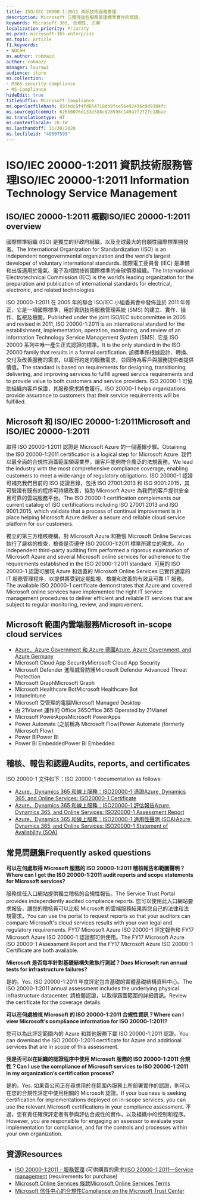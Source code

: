 ```yaml
---
title: ISO/IEC 20000-1:2011 資訊技術服務管理
description: Microsoft 已獲得這些服務管理標準實作的認證。
keywords: Microsoft 365, 合規性, 方案
localization_priority: Priority
ms.prod: microsoft-365-enterprise
ms.topic: article
f1.keywords:
- NOCSH
ms.author: robmazz
author: robmazz
manager: laurawi
audience: itpro
ms.collection:
- M365-security-compliance
- MS-Compliance
hideEdit: true
titleSuffix: Microsoft Compliance
ms.openlocfilehash: 893bdc6f4fd854718db9fce56e92436c0d9384fc
ms.sourcegitcommit: 626b0076d133e588cd28598c149a7f272fc18bae
ms.translationtype: HT
ms.contentlocale: zh-TW
ms.lasthandoff: 11/30/2020
ms.locfileid: "49507599"
---
```

# <a name="isoiec-20000-12011-information-technology-service-management"></a><span data-ttu-id="279f1-104">ISO/IEC 20000-1:2011 資訊技術服務管理</span><span class="sxs-lookup"><span data-stu-id="279f1-104">ISO/IEC 20000-1:2011 Information Technology Service Management</span></span>

## <a name="isoiec-20000-12011-overview"></a><span data-ttu-id="279f1-105">ISO/IEC 20000-1:2011 概觀</span><span class="sxs-lookup"><span data-stu-id="279f1-105">ISO/IEC 20000-1:2011 overview</span></span>

<span data-ttu-id="279f1-106">國際標準組織 (ISO) 是獨立的非政府組織，以及全球最大的自願性國際標準開發者。</span><span class="sxs-lookup"><span data-stu-id="279f1-106">The International Organization for Standardization (ISO) is an independent nongovernmental organization and the world’s largest developer of voluntary international standards.</span></span> <span data-ttu-id="279f1-107">國際電工委員會 (IEC) 是準備和出版適用於電氣、電子及相關技術國際標準的全球領導組織。</span><span class="sxs-lookup"><span data-stu-id="279f1-107">The International Electrotechnical Commission (IEC) is the world’s leading organization for the preparation and publication of international standards for electrical, electronic, and related technologies.</span></span>  
  
<span data-ttu-id="279f1-108">ISO 20000-1:2011 在 2005 年的聯合 ISO/IEC 小組委員會中發佈並於 2011 年修正，它是一項國際標準，用於資訊技術服務管理系統 (SMS) 的建立、實作、操作、監視及檢閱。</span><span class="sxs-lookup"><span data-stu-id="279f1-108">Published under the joint ISO/IEC subcommittee in 2005 and revised in 2011, ISO 20000-1:2011 is an international standard for the establishment, implementation, operation, monitoring, and review of an Information Technology Service Management System (SMS).</span></span> <span data-ttu-id="279f1-109">它是 ISO 20000 系列中唯一產生正式認證的標準。</span><span class="sxs-lookup"><span data-stu-id="279f1-109">It is the only standard in the ISO 20000 family that results in a formal certification.</span></span> <span data-ttu-id="279f1-110">該標準係根據設計、轉換、交付及改善服務的需求，以履行約定的服務需求，並同時為客戶與服務提供者提供價值。</span><span class="sxs-lookup"><span data-stu-id="279f1-110">The standard is based on requirements for designing, transitioning, delivering, and improving services to fulfill agreed service requirements and to provide value to both customers and service providers.</span></span> <span data-ttu-id="279f1-111">ISO 20000-1 可協助組織向客戶保證，其服務需求將會履行。</span><span class="sxs-lookup"><span data-stu-id="279f1-111">ISO 20000-1 helps organizations provide assurance to customers that their service requirements will be fulfilled.</span></span>

## <a name="microsoft-and-isoiec-20000-12011"></a><span data-ttu-id="279f1-112">Microsoft 和 ISO/IEC 20000-1:2011</span><span class="sxs-lookup"><span data-stu-id="279f1-112">Microsoft and ISO/IEC 20000-1:2011</span></span>

<span data-ttu-id="279f1-113">取得 ISO 20000-1:2011 認證是 Microsoft Azure 的一個邏輯步驟。</span><span class="sxs-lookup"><span data-stu-id="279f1-113">Obtaining the ISO 20000-1:2011 certification is a logical step for Microsoft Azure.</span></span> <span data-ttu-id="279f1-114">我們以最全面的合規性涵蓋範圍領導業界，讓客戶能夠符合廣泛的法規義務。</span><span class="sxs-lookup"><span data-stu-id="279f1-114">We lead the industry with the most comprehensive compliance coverage, enabling customers to meet a wide range of regulatory obligations.</span></span> <span data-ttu-id="279f1-115">ISO 20000-1 認證可補充我們目前的 ISO 認證目錄，包括 ISO 27001:2013 和 ISO 9001:2015，其可驗證有既有的程序可持續改善，協助 Microsoft Azure 為我們的客戶提供安全且可靠的雲端服務平台。</span><span class="sxs-lookup"><span data-stu-id="279f1-115">The ISO 20000-1 certification complements our current catalog of ISO certifications including ISO 27001:2013 and ISO 9001:2015, which validate that a process of continual improvement is in place helping Microsoft Azure deliver a secure and reliable cloud service platform for our customers.</span></span>  
  
<span data-ttu-id="279f1-116">獨立的第三方稽核機構，對 Microsoft Azure 和數個 Microsoft Online Services 執行了嚴格的檢查，檢查是否遵守 ISO 20000-1:2011 標準所建立的需求。</span><span class="sxs-lookup"><span data-stu-id="279f1-116">An independent third-party auditing firm performed a rigorous examination of Microsoft Azure and several Microsoft online services for adherence to the requirements established in the ISO 20000-1:2011 standard.</span></span> <span data-ttu-id="279f1-117">可用的 ISO 20000-1 認證可展現 Azure 和涵蓋的 Microsoft Online Services 已實作適當的 IT 服務管理程序，以提供將受到定期監視、檢閱和改善的有效且可靠 IT 服務。</span><span class="sxs-lookup"><span data-stu-id="279f1-117">The available ISO 20000-1 certificate demonstrates that Azure and covered Microsoft online services have implemented the right IT service management procedures to deliver efficient and reliable IT services that are subject to regular monitoring, review, and improvement.</span></span>

## <a name="microsoft-in-scope-cloud-services"></a><span data-ttu-id="279f1-118">Microsoft 範圍內雲端服務</span><span class="sxs-lookup"><span data-stu-id="279f1-118">Microsoft in-scope cloud services</span></span>

- [<span data-ttu-id="279f1-119">Azure、Azure Government 和 Azure 德國</span><span class="sxs-lookup"><span data-stu-id="279f1-119">Azure, Azure Government, and Azure Germany</span></span>](https://aka.ms/AzureCompliance)
- <span data-ttu-id="279f1-120">Microsoft Cloud App Security</span><span class="sxs-lookup"><span data-stu-id="279f1-120">Microsoft Cloud App Security</span></span>
- <span data-ttu-id="279f1-121">Microsoft Defender 進階威脅防護</span><span class="sxs-lookup"><span data-stu-id="279f1-121">Microsoft Defender Advanced Threat Protection</span></span>
- <span data-ttu-id="279f1-122">Microsoft Graph</span><span class="sxs-lookup"><span data-stu-id="279f1-122">Microsoft Graph</span></span>
- <span data-ttu-id="279f1-123">Microsoft Healthcare Bot</span><span class="sxs-lookup"><span data-stu-id="279f1-123">Microsoft Healthcare Bot</span></span>
- <span data-ttu-id="279f1-124">Intune</span><span class="sxs-lookup"><span data-stu-id="279f1-124">Intune</span></span>
- <span data-ttu-id="279f1-125">Microsoft 受管理的電腦</span><span class="sxs-lookup"><span data-stu-id="279f1-125">Microsoft Managed Desktop</span></span>
- <span data-ttu-id="279f1-126">由 21Vianet 運作的 Office 365</span><span class="sxs-lookup"><span data-stu-id="279f1-126">Office 365 Operated by 21Vianet</span></span>
- <span data-ttu-id="279f1-127">Microsoft PowerApps</span><span class="sxs-lookup"><span data-stu-id="279f1-127">Microsoft PowerApps</span></span>
- <span data-ttu-id="279f1-128">Power Automate (之前稱為 Microsoft Flow)</span><span class="sxs-lookup"><span data-stu-id="279f1-128">Power Automate (formerly Microsoft Flow)</span></span>
- <span data-ttu-id="279f1-129">Power BI</span><span class="sxs-lookup"><span data-stu-id="279f1-129">Power BI</span></span>
- <span data-ttu-id="279f1-130">Power BI Embedded</span><span class="sxs-lookup"><span data-stu-id="279f1-130">Power BI Embedded</span></span>

## <a name="audits-reports-and-certificates"></a><span data-ttu-id="279f1-131">稽核、報告和認證</span><span class="sxs-lookup"><span data-stu-id="279f1-131">Audits, reports, and certificates</span></span>

<span data-ttu-id="279f1-132">ISO 20000-1 文件如下：</span><span class="sxs-lookup"><span data-stu-id="279f1-132">ISO 20000-1 documentation as follows:</span></span>

- [<span data-ttu-id="279f1-133">Azure、Dynamics 365 和線上服務：ISO20000-1 憑證</span><span class="sxs-lookup"><span data-stu-id="279f1-133">Azure, Dynamics 365, and Online Services: ISO20000-1 Certificate</span></span>](https://aka.ms/azureiso200001cert)
- [<span data-ttu-id="279f1-134">Azure、Dynamics 365 和線上服務：ISO20000-1 評估報告</span><span class="sxs-lookup"><span data-stu-id="279f1-134">Azure, Dynamics 365, and Online Services: ISO20000-1 Assessment Report</span></span>](https://aka.ms/azureiso200001report)
- [<span data-ttu-id="279f1-135">Azure、Dynamics 365 和線上服務：ISO20000-1 適用性聲明 (SOA)</span><span class="sxs-lookup"><span data-stu-id="279f1-135">Azure, Dynamics 365, and Online Services: ISO20000-1 Statement of Availability (SOA)</span></span>](https://aka.ms/azureiso200001soa)

## <a name="frequently-asked-questions"></a><span data-ttu-id="279f1-136">常見問題集</span><span class="sxs-lookup"><span data-stu-id="279f1-136">Frequently asked questions</span></span>

<span data-ttu-id="279f1-137">**可以在何處取得 Microsoft 服務的 ISO 20000-1:2011 稽核報告和範圍聲明？**</span><span class="sxs-lookup"><span data-stu-id="279f1-137">**Where can I get the ISO 20000-1:2011 audit reports and scope statements for Microsoft services?**</span></span>

<span data-ttu-id="279f1-138">服務信任入口網站提供獨立稽核的合規性報告。</span><span class="sxs-lookup"><span data-stu-id="279f1-138">The Service Trust Portal provides independently audited compliance reports.</span></span> <span data-ttu-id="279f1-139">您可以使用此入口網站要求報告，讓您的稽核員可以比較 Microsoft 的雲端服務結果與您自己的法律和法規需求。</span><span class="sxs-lookup"><span data-stu-id="279f1-139">You can use the portal to request reports so that your auditors can compare Microsoft's cloud services results with your own legal and regulatory requirements.</span></span> <span data-ttu-id="279f1-140">FY17 Microsoft Azure ISO 20000-1 評定報告和 FY17 Microsoft Azure ISO 20000-1 認證都可供使用。</span><span class="sxs-lookup"><span data-stu-id="279f1-140">The FY17 Microsoft Azure ISO 20000-1 Assessment Report and the FY17 Microsoft Azure ISO 20000-1 Certificate are both available.</span></span>

<span data-ttu-id="279f1-141">**Microsoft 是否每年針對基礎結構失敗執行測試？**</span><span class="sxs-lookup"><span data-stu-id="279f1-141">**Does Microsoft run annual tests for infrastructure failures?**</span></span>

<span data-ttu-id="279f1-142">是的。</span><span class="sxs-lookup"><span data-stu-id="279f1-142">Yes.</span></span> <span data-ttu-id="279f1-143">ISO 20000-1:2011 年度評定包含基礎的實體基礎結構資料中心。</span><span class="sxs-lookup"><span data-stu-id="279f1-143">The ISO 20000-1:2011 annual assessment includes the underlying physical infrastructure datacenter.</span></span> <span data-ttu-id="279f1-144">請檢閱認證，以取得涵蓋範圍的詳細資訊。</span><span class="sxs-lookup"><span data-stu-id="279f1-144">Review the certificate for the coverage details.</span></span>

<span data-ttu-id="279f1-145">**可以在何處檢視 Microsoft 的 ISO 20000-1:2011 合規性資訊？**</span><span class="sxs-lookup"><span data-stu-id="279f1-145">**Where can I view Microsoft’s compliance information for ISO 20000-1:2011?**</span></span>

<span data-ttu-id="279f1-146">您可以為此評定範圍內的 Azure 和其他服務下載 ISO 20000-1:2011 認證。</span><span class="sxs-lookup"><span data-stu-id="279f1-146">You can download the ISO 20000-1:2011 certificate for Azure and additional services that are in scope of this assessment.</span></span>

<span data-ttu-id="279f1-147">**我是否可以在組織的認證程序中使用 Microsoft 服務的 ISO 20000-1:2011 合規性？**</span><span class="sxs-lookup"><span data-stu-id="279f1-147">**Can I use the compliance of Microsoft services to ISO 20000-1:2011 in my organization’s certification process?**</span></span>

<span data-ttu-id="279f1-148">是的。</span><span class="sxs-lookup"><span data-stu-id="279f1-148">Yes.</span></span> <span data-ttu-id="279f1-149">如果貴公司正在尋求用於在範圍內服務上所部署實作的認證，則可以在您的合規性評定中使用相關的 Microsoft 認證。</span><span class="sxs-lookup"><span data-stu-id="279f1-149">If your business is seeking certification for implementations deployed on in-scope services, you can use the relevant Microsoft certifications in your compliance assessment.</span></span> <span data-ttu-id="279f1-150">不過，您有責任確保評定者有參與評估合規性的實作，以及組織中的控制和程序。</span><span class="sxs-lookup"><span data-stu-id="279f1-150">However, you are responsible for engaging an assessor to evaluate your implementation for compliance, and for the controls and processes within your own organization.</span></span>

## <a name="resources"></a><span data-ttu-id="279f1-151">資源</span><span class="sxs-lookup"><span data-stu-id="279f1-151">Resources</span></span>

- <span data-ttu-id="279f1-152">[ISO 20000-1:2011 - 服務管理](https://www.iso.org/standard/51986.html) (可供購買的需求)</span><span class="sxs-lookup"><span data-stu-id="279f1-152">[ISO 20000-1:2011—Service management](https://www.iso.org/standard/51986.html) (requirements for purchase)</span></span>
- [<span data-ttu-id="279f1-153">Microsoft Online Services 條款</span><span class="sxs-lookup"><span data-stu-id="279f1-153">Microsoft Online Services Terms</span></span>](https://aka.ms/Online-Services-Terms)
- [<span data-ttu-id="279f1-154">Microsoft 信任中心的合規性</span><span class="sxs-lookup"><span data-stu-id="279f1-154">Compliance on the Microsoft Trust Center</span></span>](https://www.microsoft.com/trust-center/compliance/compliance-overview)
